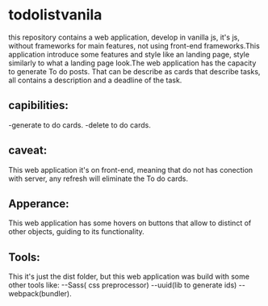 # todolistvanila
this repository contains a web application, develop in vanilla js, it's js, without frameworks for main features, not using front-end frameworks.This application introduce some features and style like an landing page, style similarly to what a landing page look.The web application has the capacity to generate To do posts. That can be describe as cards that describe tasks, all contains a description and a deadline of the task.

## capibilities:
   -generate to do cards.
   -delete to do cards.

## caveat:
  This web application it's on front-end, meaning that do not has conection with server, any refresh will eliminate the To do cards.

## Apperance:
This web application has some hovers on buttons that allow to distinct of other objects, guiding to its functionality.

## Tools:
This it's just the dist folder, but this web application was build with some other tools like:
--Sass( css preprocessor)
--uuid(lib to generate ids)
--webpack(bundler). 

